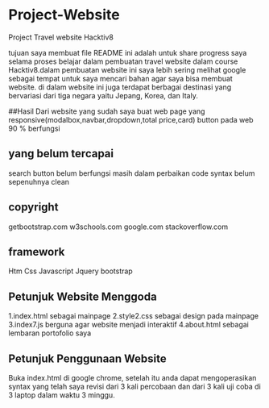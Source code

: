 # Project-Website
Project Travel website Hacktiv8

tujuan saya membuat file README ini adalah untuk share progress saya selama proses belajar dalam pembuatan travel website dalam course Hacktiv8.dalam pembuatan website ini saya lebih sering melihat google sebagai tempat untuk saya mencari bahan agar saya bisa membuat website. di dalam website ini juga terdapat berbagai destinasi yang bervariasi dari tiga negara yaitu Jepang, Korea, dan Italy. 

##Hasil Dari website yang sudah saya buat
web page yang responsive(modalbox,navbar,dropdown,total price,card)
button pada web 90 % berfungsi

## yang belum tercapai
search button belum berfungsi masih dalam perbaikan
code syntax belum sepenuhnya clean


## copyright
getbootstrap.com
w3schools.com
google.com
stackoverflow.com

## framework
Htm
Css
Javascript
Jquery
bootstrap

## Petunjuk Website Menggoda
1.index.html sebagai mainpage
2.style2.css sebagai design pada mainpage
3.index7.js berguna agar website menjadi interaktif
4.about.html sebagai lembaran portofolio saya

## Petunjuk Penggunaan Website
Buka index.html di google chrome, setelah itu anda dapat mengoperasikan syntax yang telah saya revisi dari 3 kali percobaan dan dari 3 kali uji coba di 3 laptop dalam waktu 3 minggu.
